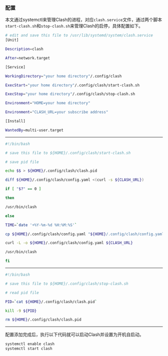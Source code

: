 
### 配置
本文通过systemctl来管理Clash的进程，对应`clash.service`文件，通过两个脚本`start-clash.sh`和`stop-clash.sh`来管理Clash的启停，具体配置如下。
```bash
# edit and save this file to /usr/lib/systemd/system/clash.service
[Unit]

Description=clash

After=network.target

[Service]

WorkingDirectory="your home directory"/.config/clash

ExecStart="your home directory"/.config/clash/start-clash.sh

ExecStop="your home directory"/.config/clash/stop-clash.sh

Environment="HOME=your home directory"

Environment="CLASH_URL=your subscribe address"

[Install]

WantedBy=multi-user.target
```

----
```bash
#!/bin/bash

# save this file to ${HOME}/.config/clash/start-clash.sh

# save pid file

echo $$ > ${HOME}/.config/clash/clash.pid

diff ${HOME}/.config/clash/config.yaml <(curl -s ${CLASH_URL})

if [ "$?" == 0 ]

then

/usr/bin/clash

else

TIME=`date '+%Y-%m-%d %H:%M:%S'`

cp ${HOME}/.config/clash/config.yaml "${HOME}/.config/clash/config.yaml.bak${TIME}"

curl -L -o ${HOME}/.config/clash/config.yaml ${CLASH_URL}

/usr/bin/clash

fi
```

----
```bash
#!/bin/bash

# save this file to ${HOME}/.config/clash/stop-clash.sh

# read pid file

PID=`cat ${HOME}/.config/clash/clash.pid`

kill -9 ${PID}

rm ${HOME}/.config/clash/clash.pid
```

----
配置添加完成后，执行以下代码就可以启动Clash并设置为开机自启动。
```bash
systemctl enable clash
systemctl start clash
```
